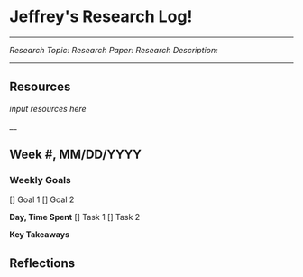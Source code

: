 # Jeffrey's Research Log!
---
*Research Topic:*
*Research Paper:*
*Research Description:*
___
## Resources
*input resources here*

__
## Week #, MM/DD/YYYY

### Weekly Goals
[] Goal 1
[] Goal 2

__Day, Time Spent__
[] Task 1
[] Task 2

__Key Takeaways__

__Reflections__
---

